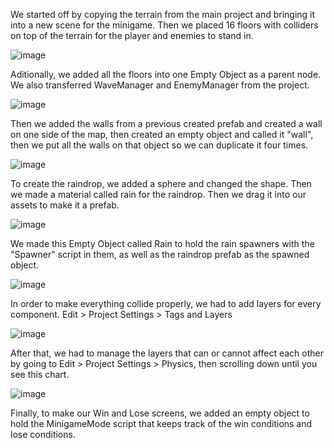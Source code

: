 We started off by copying the terrain from the main project and bringing it into a new scene for the minigame.
Then we placed 16 floors with colliders on top of the terrain for the player and enemies to stand in.

![image](https://github.com/user-attachments/assets/596ba65c-16f7-4d0f-b79a-4bec7c35b7ed)

Aditionally, we added all the floors into one Empty Object as a parent node.
We also transferred WaveManager and EnemyManager from the project.

![image](https://github.com/user-attachments/assets/7c0c4245-d950-4125-b64a-39181198e01d)

Then we added the walls from a previous created prefab and created a wall on one side of the map, then created an empty
object and called it "wall", then we put all the walls on that object so we can duplicate it four times.

![image](https://github.com/user-attachments/assets/9a48617a-560b-4275-a432-8822cb78d09c)

To create the raindrop, we added a sphere and changed the shape. Then we made a material called rain for the raindrop.
Then we drag it into our assets to make it a prefab.

![image](https://github.com/user-attachments/assets/4570a70e-e94c-498b-9ef9-693eb1c1e82c)

We made this Empty Object called Rain to hold the rain spawners with the "Spawner" script in them,
as well as the raindrop prefab as the spawned object.

![image](https://github.com/user-attachments/assets/a4961cda-c3fc-4da2-bbf1-1dae03fba066)


In order to make everything collide properly, we had to add layers for every component.
Edit > Project Settings > Tags and Layers

![image](https://github.com/user-attachments/assets/c3533574-c4f5-4fb3-ad91-fffd623294d8)

After that, we had to manage the layers that can or cannot affect each other by going to
Edit > Project Settings > Physics, then scrolling down until you see this chart.

![image](https://github.com/user-attachments/assets/2701fb12-5e1d-4d47-ab84-849b5568557d)

Finally, to make our Win and Lose screens, we added an empty object to hold the MinigameMode script
that keeps track of the win conditions and lose conditions.







